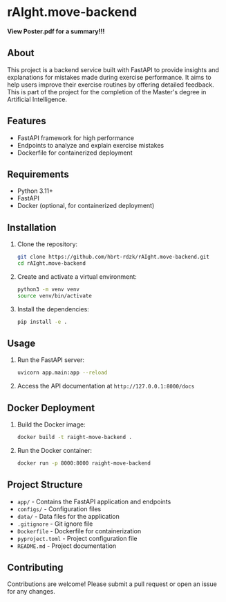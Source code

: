 # rAIght.move-backend
**View Poster.pdf for a summary!!!**

## About

This project is a backend service built with FastAPI to provide insights and explanations for mistakes made during exercise performance. It aims to help users improve their exercise routines by offering detailed feedback. This is part of the project for the completion of the Master's degree in Artificial Intelligence. 
## Features

- FastAPI framework for high performance
- Endpoints to analyze and explain exercise mistakes
- Dockerfile for containerized deployment

## Requirements

- Python 3.11+
- FastAPI
- Docker (optional, for containerized deployment)

## Installation

1. Clone the repository:
   ```bash
   git clone https://github.com/hbrt-rdzk/rAIght.move-backend.git
   cd rAIght.move-backend
   ```

2. Create and activate a virtual environment:
   ```bash
   python3 -m venv venv
   source venv/bin/activate
   ```

3. Install the dependencies:
   ```bash
   pip install -e .
   ```

## Usage

1. Run the FastAPI server:
   ```bash
   uvicorn app.main:app --reload
   ```

2. Access the API documentation at `http://127.0.0.1:8000/docs`

## Docker Deployment

1. Build the Docker image:
   ```bash
   docker build -t raight-move-backend .
   ```

2. Run the Docker container:
   ```bash
   docker run -p 8000:8000 raight-move-backend
   ```

## Project Structure

- `app/` - Contains the FastAPI application and endpoints
- `configs/` - Configuration files
- `data/` - Data files for the application
- `.gitignore` - Git ignore file
- `Dockerfile` - Dockerfile for containerization
- `pyproject.toml` - Project configuration file
- `README.md` - Project documentation

## Contributing

Contributions are welcome! Please submit a pull request or open an issue for any changes.
